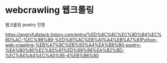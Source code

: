 # webcrawling 웹크롤링
웹크롤링 poetry 진행

https://angryfullstack.tistory.com/entry/%ED%8C%8C%EC%9D%B4%EC%8D%AC-%EC%9B%B9-%ED%81%AC%EB%A1%A4%EB%A7%81Python-web-crawling-%EB%A7%8C%EB%93%A4%EA%B8%B0-poetry-%EA%B0%80%EC%83%81%ED%99%98%EA%B2%BD-%EC%84%A4%EC%A0%95-4%EB%B6%80
